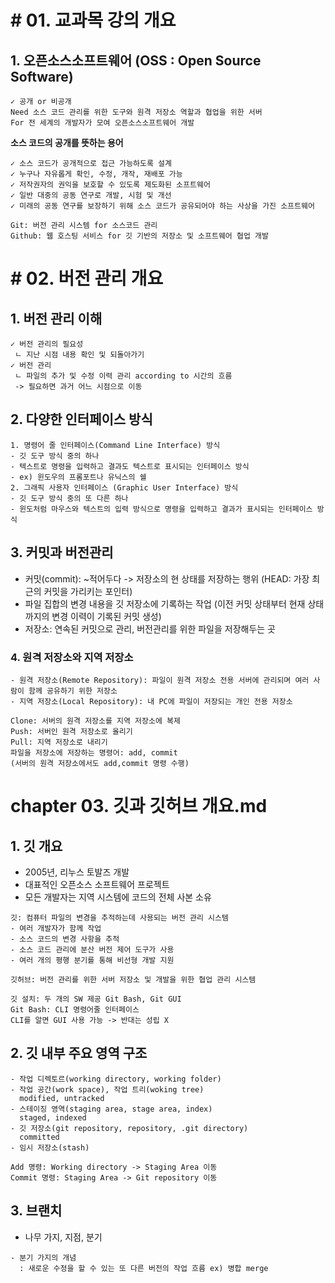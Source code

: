 # # 01. 교과목 강의 개요

## 1. 오픈소스소프트웨어 (OSS : Open Source Software)
```
✓ 공개 or 비공개
Need 소스 코드 관리를 위한 도구와 원격 저장소 역할과 협업을 위한 서버
For 전 세계의 개발자가 모여 오픈소스소프트웨어 개발
```
**소스 코드의 공개를 뜻하는 용어**
```
✓ 소스 코드가 공개적으로 접근 가능하도록 설계
✓ 누구나 자유롭게 확인, 수정, 개작, 재배포 가능
✓ 저작권자의 권익을 보호할 수 있도록 제도화된 소프트웨어
✓ 일반 대중의 공동 연구로 개발, 시험 및 개선
✓ 미래의 공동 연구를 보장하기 위해 소스 코드가 공유되어야 하는 사상을 가진 소프트웨어
```
```
Git: 버전 관리 시스템 for 소스코드 관리
Github: 웹 호스팅 서비스 for 깃 기반의 저장소 및 소프트웨어 협업 개발
```
# # 02. 버전 관리 개요

## 1. 버전 관리 이해
```
✓ 버전 관리의 필요성
 ㄴ 지난 시점 내용 확인 및 되돌아가기
✓ 버전 관리
 ㄴ 파일의 추가 및 수정 이력 관리 according to 시간의 흐름
 -> 필요하면 과거 어느 시점으로 이동
```
## 2. 다양한 인터페이스 방식
```
1. 명령어 줄 인터페이스(Command Line Interface) 방식
- 깃 도구 방식 중의 하나
- 텍스트로 명령을 입력하고 결과도 텍스트로 표시되는 인터페이스 방식
- ex) 윈도우의 프롬포트나 유닉스의 쉘
2. 그래픽 사용자 인터페이스 (Graphic User Interface) 방식
- 깃 도구 방식 중의 또 다른 하나
- 윈도처럼 마우스와 텍스트의 입력 방식으로 명령을 입력하고 결과가 표시되는 인터페이스 방식
```
## 3. 커밋과 버전관리
- 커밋(commit): ~적어두다 -> 저장소의 현 상태를 저장하는 행위
  (HEAD: 가장 최근의 커밋을 가리키는 포인터)
- 파일 집합의 변경 내용을 깃 저장소에 기록하는 작업
  (이전 커밋 상태부터 현재 상태까지의 변경 이력이 기록된 커밋 생성)
- 저장소: 연속된 커밋으로 관리, 버전관리를 위한 파일을 저장해두는 곳
### 4. 원격 저장소와 지역 저장소
```
- 원격 저장소(Remote Repository): 파일이 원격 저장소 전용 서버에 관리되며 여러 사람이 함께 공유하기 위한 저장소
- 지역 저장소(Local Repository): 내 PC에 파일이 저장되는 개인 전용 저장소
```
```
Clone: 서버의 원격 저장소를 지역 저장소에 복제
Push: 서버인 원격 저장소로 올리기
Pull: 지역 저장소로 내리기
파일을 저장소에 저장하는 명령어: add, commit
(서버의 원격 저장소에서도 add,commit 명령 수행)
```

# chapter 03. 깃과 깃허브 개요.md

## 1. 깃 개요
- 2005년, 리누스 토발즈 개발
- 대표적인 오픈소스 소프트웨어 프로젝트
- 모든 개발자는 지역 시스템에 코드의 전체 사본 소유
```
깃: 컴퓨터 파일의 변경을 추적하는데 사용되는 버전 관리 시스템
- 여러 개발자가 함께 작업
- 소스 코드의 변경 사항을 추적
- 소스 코드 관리에 분산 버전 제어 도구가 사용
- 여러 개의 평행 분기를 통해 비선형 개발 지원

깃허브: 버전 관리를 위한 서버 저장소 및 개발을 위한 협업 관리 시스템

깃 설치: 두 개의 SW 제공 Git Bash, Git GUI
Git Bash: CLI 명령어줄 인터페이스
CLI를 알면 GUI 사용 가능 -> 반대는 성립 X
```
## 2. 깃 내부 주요 영역 구조
```
- 작업 디렉토르(working directory, working folder)
- 작업 공간(work space), 작업 트리(woking tree)
  modified, untracked
- 스테이징 영역(staging area, stage area, index)
  staged, indexed
- 깃 저장소(git repository, repository, .git directory)
  committed
- 임시 저장소(stash)
```
```
Add 명령: Working directory -> Staging Area 이동
Commit 명령: Staging Area -> Git repository 이동
```
## 3. 브랜치
- 나무 가지, 지점, 분기
```
- 분기 가지의 개념
  : 새로운 수정을 할 수 있는 또 다른 버전의 작업 흐름 ex) 병합 merge
```
